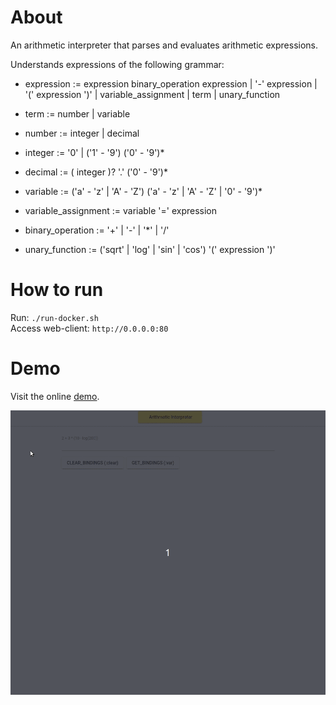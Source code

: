 # About

An arithmetic interpreter that parses and evaluates arithmetic expressions. 

Understands expressions of the following grammar:

- expression := expression binary_operation expression | '-' expression | '(' expression ')' | variable_assignment | term | unary_function
- term := number | variable

- number := integer | decimal
- integer := '0' | ('1' - '9') ('0' - '9')*
- decimal := ( integer )? '.' ('0' - '9')*

- variable := ('a' - 'z' | 'A' - 'Z') ('a' - 'z' | 'A' - 'Z' | '0' - '9')*
- variable_assignment := variable '=' expression

- binary_operation := '+' | '-' | '*' | '/'
- unary_function := ('sqrt' | 'log' | 'sin' | 'cos') '(' expression ')'

# How to run

Run: `./run-docker.sh`  
Access web-client: `http://0.0.0.0:80`

# Demo

Visit the online [demo](http://interpreter.whos-coding.com).

![](docs/demo.gif)
